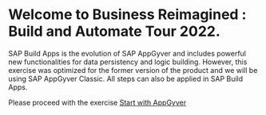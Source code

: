 # Welcome to Business Reimagined : Build and Automate Tour 2022.

SAP Build Apps is the evolution of SAP AppGyver and includes powerful new functionalities for data persistency and logic building. However, this exercise was optimized for the former version of the product and we will be using SAP AppGyver Classic. All steps can also be applied in SAP Build Apps.


Please proceed with the exercise <a href="https://github.com/SAP-samples/process-automation-enablement/blob/main/Workshops/LCNC_Roadshow/Build%20Apps/1%20Create%20a%20new%20project/readme.md"> Start with AppGyver</a>
